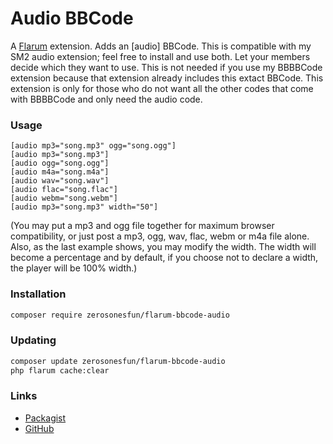# Audio BBCode

A [Flarum](http://flarum.org) extension. Adds an [audio] BBCode. This is compatible with my SM2 audio extension; feel free to install and use both. Let your members decide which they want to use. This is not needed if you use my BBBBCode extension because that extension already includes this extact BBCode. This extension is only for those who do not want all the other codes that come with BBBBCode and only need the audio code.

### Usage
~~~
[audio mp3="song.mp3" ogg="song.ogg"]
[audio mp3="song.mp3"]
[audio ogg="song.ogg"]
[audio m4a="song.m4a"]
[audio wav="song.wav"]
[audio flac="song.flac"]
[audio webm="song.webm"]
[audio mp3="song.mp3" width="50"]
~~~
(You may put a mp3 and ogg file together for maximum browser compatibility, or just post a mp3, ogg, wav, flac, webm or m4a file alone. Also, as the last example shows, you may modify the width. The width will become a percentage and by default, if you choose not to declare a width, the player will be 100% width.)

### Installation

```sh
composer require zerosonesfun/flarum-bbcode-audio
```

### Updating

```sh
composer update zerosonesfun/flarum-bbcode-audio
php flarum cache:clear
```

### Links

- [Packagist](https://packagist.org/packages/zerosonesfun/flarum-bbcode-audio)
- [GitHub](https://github.com/zerosonesfun/flarum-bbcode-audio)
